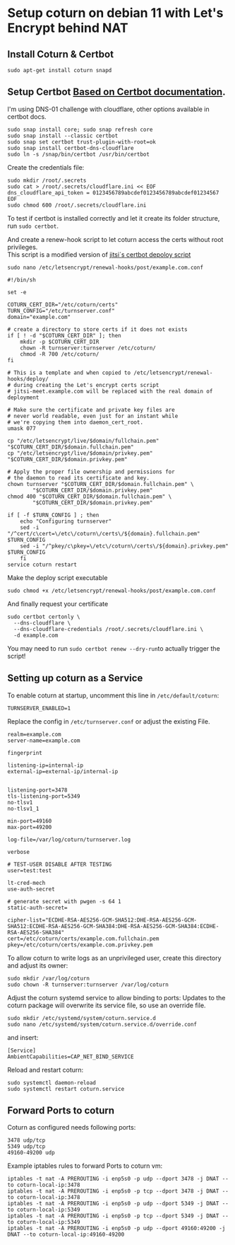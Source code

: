 # Setup coturn on debian 11 with Let's Encrypt behind NAT

## Install Coturn & Certbot
```
sudo apt-get install coturn snapd
```
## Setup Certbot [Based on Certbot documentation](https://certbot.eff.org/lets-encrypt/debianbuster-other).  
I'm using DNS-01 challenge with cloudflare, other options available in certbot docs.
```
sudo snap install core; sudo snap refresh core
sudo snap install --classic certbot
sudo snap set certbot trust-plugin-with-root=ok
sudo snap install certbot-dns-cloudflare
sudo ln -s /snap/bin/certbot /usr/bin/certbot
```
Create the credentials file:
```
sudo mkdir /root/.secrets
sudo cat > /root/.secrets/cloudflare.ini << EOF
dns_cloudflare_api_token = 0123456789abcdef0123456789abcdef01234567
EOF
sudo chmod 600 /root/.secrets/cloudflare.ini
```
To test if certbot is installed correctly and let it create its folder structure, run `sudo certbot`.

And create a renew-hook script to let coturn access the certs without root privileges.  
This script is a modified version of [jitsi´s certbot depoloy script](https://github.com/jitsi/jitsi-meet/blob/master/doc/debian/jitsi-meet-turn/coturn-certbot-deploy.sh)

```
sudo nano /etc/letsencrypt/renewal-hooks/post/example.com.conf
```
```
#!/bin/sh

set -e

COTURN_CERT_DIR="/etc/coturn/certs"
TURN_CONFIG="/etc/turnserver.conf"
domain="example.com"

# create a directory to store certs if it does not exists
if [ ! -d "$COTURN_CERT_DIR" ]; then
    mkdir -p $COTURN_CERT_DIR
    chown -R turnserver:turnserver /etc/coturn/
    chmod -R 700 /etc/coturn/
fi

# This is a template and when copied to /etc/letsencrypt/renewal-hooks/deploy/
# during creating the Let's encrypt certs script
# jitsi-meet.example.com will be replaced with the real domain of deployment

# Make sure the certificate and private key files are
# never world readable, even just for an instant while
# we're copying them into daemon_cert_root.
umask 077

cp "/etc/letsencrypt/live/$domain/fullchain.pem" "$COTURN_CERT_DIR/$domain.fullchain.pem"
cp "/etc/letsencrypt/live/$domain/privkey.pem" "$COTURN_CERT_DIR/$domain.privkey.pem"

# Apply the proper file ownership and permissions for
# the daemon to read its certificate and key.
chown turnserver "$COTURN_CERT_DIR/$domain.fullchain.pem" \
        "$COTURN_CERT_DIR/$domain.privkey.pem"
chmod 400 "$COTURN_CERT_DIR/$domain.fullchain.pem" \
        "$COTURN_CERT_DIR/$domain.privkey.pem"

if [ -f $TURN_CONFIG ] ; then
    echo "Configuring turnserver"
    sed -i "/^cert/c\cert=\/etc\/coturn\/certs\/${domain}.fullchain.pem" $TURN_CONFIG
    sed -i "/^pkey/c\pkey=\/etc\/coturn\/certs\/${domain}.privkey.pem" $TURN_CONFIG
    fi
service coturn restart
```
Make the deploy script executable
```
sudo chmod +x /etc/letsencrypt/renewal-hooks/post/example.com.conf
```
And finally request your certificate
```
sudo certbot certonly \
  --dns-cloudflare \
  --dns-cloudflare-credentials /root/.secrets/cloudflare.ini \
  -d example.com
```
You may need to run `sudo certbot renew --dry-run`to actually trigger the script!
## Setting up coturn as a Service
To enable coturn at startup, uncomment this line in `/etc/default/coturn`:
```
TURNSERVER_ENABLED=1
```

Replace the config in `/etc/turnserver.conf` or adjust the existing File.
```
realm=example.com
server-name=example.com

fingerprint

listening-ip=internal-ip
external-ip=external-ip/internal-ip


listening-port=3478
tls-listening-port=5349
no-tlsv1
no-tlsv1_1

min-port=49160
max-port=49200

log-file=/var/log/coturn/turnserver.log

verbose

# TEST-USER DISABLE AFTER TESTING
user=test:test

lt-cred-mech
use-auth-secret

# generate secret with pwgen -s 64 1
static-auth-secret=

cipher-list="ECDHE-RSA-AES256-GCM-SHA512:DHE-RSA-AES256-GCM-SHA512:ECDHE-RSA-AES256-GCM-SHA384:DHE-RSA-AES256-GCM-SHA384:ECDHE-RSA-AES256-SHA384"
cert=/etc/coturn/certs/example.com.fullchain.pem
pkey=/etc/coturn/certs/example.com.privkey.pem
```
To allow coturn to write logs as an unprivileged user, create this directory and adjust its owner:
```
sudo mkdir /var/log/coturn
sudo chown -R turnserver:turnserver /var/log/coturn
```
Adjust the coturn systemd service to allow binding to ports:
Updates to the coturn package will overwrite its service file, so use an override file.
```
sudo mkdir /etc/systemd/system/coturn.service.d
sudo nano /etc/systemd/system/coturn.service.d/override.conf 
````
and insert:
```
[Service]
AmbientCapabilities=CAP_NET_BIND_SERVICE
```

Reload and restart coturn:
```
sudo systemctl daemon-reload
sudo systemctl restart coturn.service
```

## Forward Ports to coturn

Coturn as configured needs following ports:
```
3478 udp/tcp
5349 udp/tcp
49160-49200 udp
```

Example iptables rules to forward Ports to coturn vm:
```
iptables -t nat -A PREROUTING -i enp5s0 -p udp --dport 3478 -j DNAT --to coturn-local-ip:3478
iptables -t nat -A PREROUTING -i enp5s0 -p tcp --dport 3478 -j DNAT --to coturn-local-ip:3478
iptables -t nat -A PREROUTING -i enp5s0 -p udp --dport 5349 -j DNAT --to coturn-local-ip:5349
iptables -t nat -A PREROUTING -i enp5s0 -p tcp --dport 5349 -j DNAT --to coturn-local-ip:5349
iptables -t nat -A PREROUTING -i enp5s0 -p udp --dport 49160:49200 -j DNAT --to coturn-local-ip:49160-49200
```

